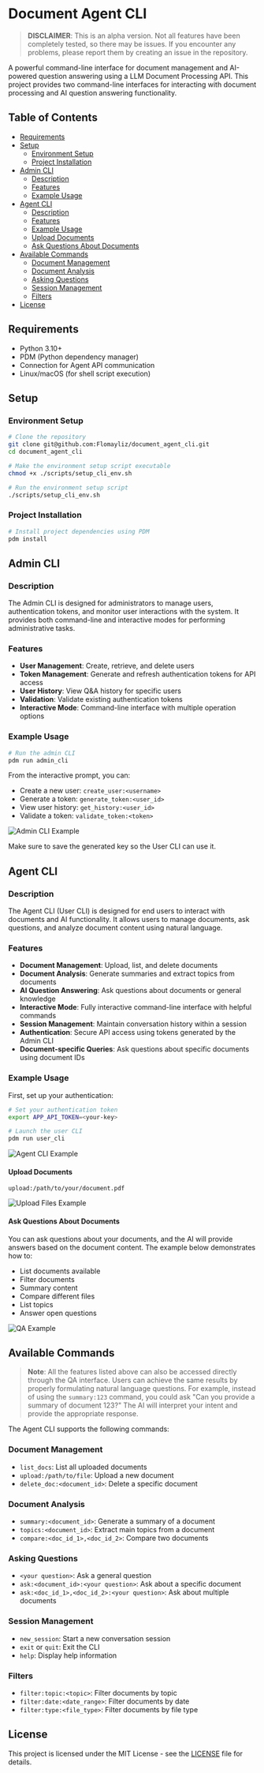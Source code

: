 # Document Agent CLI

> **DISCLAIMER**: This is an alpha version. Not all features have been completely tested, so there may be issues. If you encounter any problems, please report them by creating an issue in the repository.

A powerful command-line interface for document management and AI-powered question answering using a LLM Document Processing API. This project provides two command-line interfaces for interacting with document processing and AI question answering functionality.

## Table of Contents

- [Requirements](#requirements)
- [Setup](#setup)
  - [Environment Setup](#environment-setup)
  - [Project Installation](#project-installation)
- [Admin CLI](#admin-cli)
  - [Description](#description)
  - [Features](#features)
  - [Example Usage](#example-usage)
- [Agent CLI](#agent-cli)
  - [Description](#description-1)
  - [Features](#features-1)
  - [Example Usage](#example-usage-1)
  - [Upload Documents](#upload-documents)
  - [Ask Questions About Documents](#ask-questions-about-documents)
- [Available Commands](#available-commands)
  - [Document Management](#document-management)
  - [Document Analysis](#document-analysis)
  - [Asking Questions](#asking-questions)
  - [Session Management](#session-management)
  - [Filters](#filters)
- [License](#license)

## Requirements

- Python 3.10+
- PDM (Python dependency manager)
- Connection for Agent API communication
- Linux/macOS (for shell script execution)

## Setup

### Environment Setup

```bash
# Clone the repository
git clone git@github.com:Flomayliz/document_agent_cli.git
cd document_agent_cli

# Make the environment setup script executable
chmod +x ./scripts/setup_cli_env.sh

# Run the environment setup script
./scripts/setup_cli_env.sh
```

### Project Installation

```bash
# Install project dependencies using PDM
pdm install
```

## Admin CLI

### Description

The Admin CLI is designed for administrators to manage users, authentication tokens, and monitor user interactions with the system. It provides both command-line and interactive modes for performing administrative tasks.

### Features

- **User Management**: Create, retrieve, and delete users
- **Token Management**: Generate and refresh authentication tokens for API access
- **User History**: View Q&A history for specific users
- **Validation**: Validate existing authentication tokens
- **Interactive Mode**: Command-line interface with multiple operation options

### Example Usage

```bash
# Run the admin CLI
pdm run admin_cli
```

From the interactive prompt, you can:
- Create a new user: `create_user:<username>`
- Generate a token: `generate_token:<user_id>`
- View user history: `get_history:<user_id>`
- Validate a token: `validate_token:<token>`

![Admin CLI Example](images/admin_cli.gif)

Make sure to save the generated key so the User CLI can use it.

## Agent CLI

### Description

The Agent CLI (User CLI) is designed for end users to interact with documents and AI functionality. It allows users to manage documents, ask questions, and analyze document content using natural language.

### Features

- **Document Management**: Upload, list, and delete documents
- **Document Analysis**: Generate summaries and extract topics from documents
- **AI Question Answering**: Ask questions about documents or general knowledge
- **Interactive Mode**: Fully interactive command-line interface with helpful commands
- **Session Management**: Maintain conversation history within a session
- **Authentication**: Secure API access using tokens generated by the Admin CLI
- **Document-specific Queries**: Ask questions about specific documents using document IDs

### Example Usage

First, set up your authentication:

```bash
# Set your authentication token
export APP_API_TOKEN=<your-key>

# Launch the user CLI
pdm run user_cli
```

![Agent CLI Example](images/agent_cli.gif)

#### Upload Documents

```
upload:/path/to/your/document.pdf
```

![Upload Files Example](images/upload_files.gif)

#### Ask Questions About Documents

You can ask questions about your documents, and the AI will provide answers based on the document content. The example below demonstrates how to:

- List documents available
- Filter documents 
- Summary content
- Compare different files
- List topics
- Answer open questions

![QA Example](images/test_commands.gif)

## Available Commands

> **Note**: All the features listed above can also be accessed directly through the QA interface. Users can achieve the same results by properly formulating natural language questions. For example, instead of using the `summary:123` command, you could ask "Can you provide a summary of document 123?" The AI will interpret your intent and provide the appropriate response.

The Agent CLI supports the following commands:

### Document Management
- `list_docs`: List all uploaded documents
- `upload:/path/to/file`: Upload a new document
- `delete_doc:<document_id>`: Delete a specific document

### Document Analysis
- `summary:<document_id>`: Generate a summary of a document
- `topics:<document_id>`: Extract main topics from a document
- `compare:<doc_id_1>,<doc_id_2>`: Compare two documents

### Asking Questions
- `<your question>`: Ask a general question
- `ask:<document_id>:<your question>`: Ask about a specific document
- `ask:<doc_id_1>,<doc_id_2>:<your question>`: Ask about multiple documents

### Session Management
- `new_session`: Start a new conversation session
- `exit` or `quit`: Exit the CLI
- `help`: Display help information

### Filters
- `filter:topic:<topic>`: Filter documents by topic
- `filter:date:<date_range>`: Filter documents by date
- `filter:type:<file_type>`: Filter documents by file type

## License

This project is licensed under the MIT License - see the [LICENSE](LICENSE) file for details.
